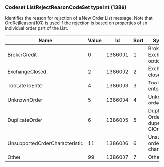 ### Codeset ListRejectReasonCodeSet type int (1386)

Identifies the reason for rejection of a New Order List message. Note that OrdRejReason(103) is used if the rejection is based on properties of an individual order part of the List.

| Name                           | Value | Id      | Sort | Synopsis                            |
|--------------------------------|-------|---------|------|-------------------------------------|
| BrokerCredit                   | 0     | 1386001 | 1    | Broker / Exchange option            |
| ExchangeClosed                 | 2     | 1386002 | 2    | Exchange closed                     |
| TooLateToEnter                 | 4     | 1386003 | 3    | Too late to enter                   |
| UnknownOrder                   | 5     | 1386004 | 4    | Unknown order                       |
| DuplicateOrder                 | 6     | 1386005 | 5    | Duplicate Order (e.g. dupe ClOrdID) |
| UnsupportedOrderCharacteristic | 11    | 1386006 | 6    | Unsupported order characteristic    |
| Other                          | 99    | 1386007 | 7    | Other                               |


